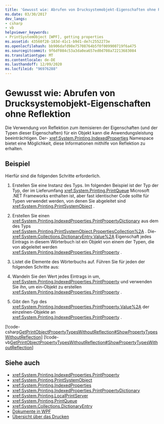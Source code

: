 ```yaml
---
title: 'Gewusst wie: Abrufen von Drucksystemobjekt-Eigenschaften ohne Reflektion'
ms.date: 03/30/2017
dev_langs:
- csharp
- vb
helpviewer_keywords:
- PrintSystemObject [WPF], getting properties
ms.assetid: 43560f28-183d-41c1-b9d1-de7c2552273e
ms.openlocfilehash: bb906dafd98e75708764b5f0f009900719f6a475
ms.sourcegitcommit: 9f6df084c53a3da0ea657ed0d708a72213683084
ms.translationtype: MT
ms.contentlocale: de-DE
ms.lasthandoff: 12/09/2020
ms.locfileid: "96976288"
---
```

# <a name="how-to-get-print-system-object-properties-without-reflection"></a>Gewusst wie: Abrufen von Drucksystemobjekt-Eigenschaften ohne Reflektion
Die Verwendung von Reflektion zum itemisieren der Eigenschaften (und der Typen dieser Eigenschaften) für ein Objekt kann die Anwendungsleistung beeinträchtigen. Der- <xref:System.Printing.IndexedProperties> Namespace bietet eine Möglichkeit, diese Informationen mithilfe von Reflektion zu erhalten.  
  
## <a name="example"></a>Beispiel  
 Hierfür sind die folgenden Schritte erforderlich.  
  
1. Erstellen Sie eine Instanz des Typs. Im folgenden Beispiel ist der Typ der Typ, der im Lieferumfang <xref:System.Printing.PrintQueue> Microsoft .NET Frameworks enthalten ist, aber fast identischer Code sollte für Typen verwendet werden, von denen Sie abgeleitet sind <xref:System.Printing.PrintSystemObject> .  
  
2. Erstellen Sie einen <xref:System.Printing.IndexedProperties.PrintPropertyDictionary> aus dem des Typs <xref:System.Printing.PrintSystemObject.PropertiesCollection%2A> . Die- <xref:System.Collections.DictionaryEntry.Value%2A> Eigenschaft jedes Eintrags in diesem Wörterbuch ist ein Objekt von einem der Typen, die von abgeleitet werden <xref:System.Printing.IndexedProperties.PrintProperty> .  
  
3. Listet die Elemente des Wörterbuchs auf. Führen Sie für jeden der folgenden Schritte aus:  
  
4. Wandeln Sie den Wert jedes Eintrags in um, <xref:System.Printing.IndexedProperties.PrintProperty> und verwenden Sie ihn, um ein-Objekt zu erstellen <xref:System.Printing.IndexedProperties.PrintProperty> .  
  
5. Gibt den Typ des <xref:System.Printing.IndexedProperties.PrintProperty.Value%2A> der einzelnen-Objekte an <xref:System.Printing.IndexedProperties.PrintProperty> .  
  
 [!code-csharp[GetPrintObjectPropertyTypesWithoutReflection#ShowPropertyTypesWithoutReflection](~/samples/snippets/csharp/VS_Snippets_Wpf/GetPrintObjectPropertyTypesWithoutReflection/CSharp/Program.cs#showpropertytypeswithoutreflection)]
 [!code-vb[GetPrintObjectPropertyTypesWithoutReflection#ShowPropertyTypesWithoutReflection](~/samples/snippets/visualbasic/VS_Snippets_Wpf/GetPrintObjectPropertyTypesWithoutReflection/visualbasic/program.vb#showpropertytypeswithoutreflection)]  
  
## <a name="see-also"></a>Siehe auch

- <xref:System.Printing.IndexedProperties.PrintProperty>
- <xref:System.Printing.PrintSystemObject>
- <xref:System.Printing.IndexedProperties>
- <xref:System.Printing.IndexedProperties.PrintPropertyDictionary>
- <xref:System.Printing.LocalPrintServer>
- <xref:System.Printing.PrintQueue>
- <xref:System.Collections.DictionaryEntry>
- [Dokumente in WPF](documents-in-wpf.md)
- [Übersicht über das Drucken](printing-overview.md)
